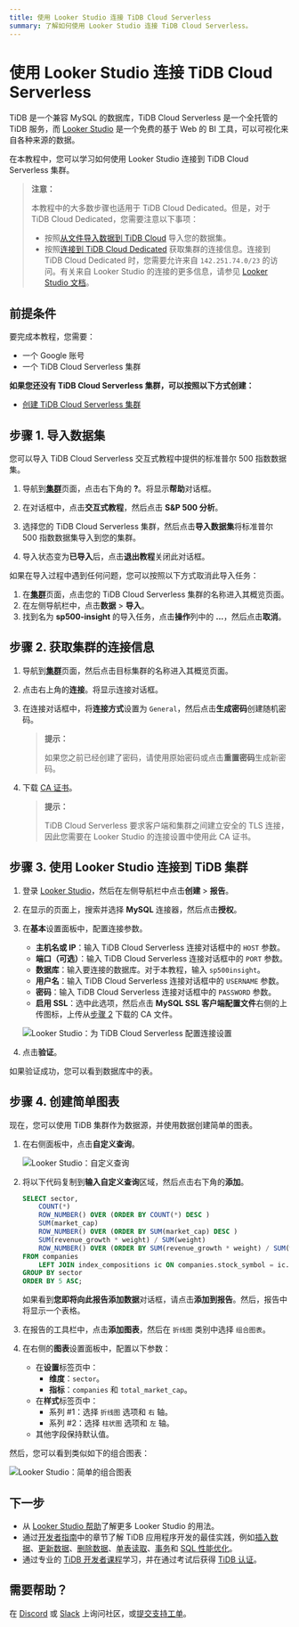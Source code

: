 ```yaml
---
title: 使用 Looker Studio 连接 TiDB Cloud Serverless
summary: 了解如何使用 Looker Studio 连接 TiDB Cloud Serverless。
---
```


# 使用 Looker Studio 连接 TiDB Cloud Serverless

TiDB 是一个兼容 MySQL 的数据库，TiDB Cloud Serverless 是一个全托管的 TiDB 服务，而 [Looker Studio](https://lookerstudio.google.com/) 是一个免费的基于 Web 的 BI 工具，可以可视化来自各种来源的数据。

在本教程中，您可以学习如何使用 Looker Studio 连接到 TiDB Cloud Serverless 集群。

> **注意：**
>
> 本教程中的大多数步骤也适用于 TiDB Cloud Dedicated。但是，对于 TiDB Cloud Dedicated，您需要注意以下事项：
> 
> - 按照[从文件导入数据到 TiDB Cloud](/tidb-cloud/tidb-cloud-migration-overview.md#import-data-from-files-to-tidb-cloud) 导入您的数据集。
> - 按照[连接到 TiDB Cloud Dedicated](/tidb-cloud/connect-via-standard-connection.md) 获取集群的连接信息。连接到 TiDB Cloud Dedicated 时，您需要允许来自 `142.251.74.0/23` 的访问。有关来自 Looker Studio 的连接的更多信息，请参见 [Looker Studio 文档](https://support.google.com/looker-studio/answer/7088031#zippy=%2Cin-this-article)。

## 前提条件

要完成本教程，您需要：

- 一个 Google 账号
- 一个 TiDB Cloud Serverless 集群

**如果您还没有 TiDB Cloud Serverless 集群，可以按照以下方式创建：**

- [创建 TiDB Cloud Serverless 集群](/develop/dev-guide-build-cluster-in-cloud.md#step-1-create-a-tidb-cloud-serverless-cluster)

## 步骤 1. 导入数据集

您可以导入 TiDB Cloud Serverless 交互式教程中提供的标准普尔 500 指数数据集。

1. 导航到[**集群**](https://tidbcloud.com/project/clusters)页面，点击右下角的 **?**。将显示**帮助**对话框。

2. 在对话框中，点击**交互式教程**，然后点击 **S&P 500 分析**。

3. 选择您的 TiDB Cloud Serverless 集群，然后点击**导入数据集**将标准普尔 500 指数数据集导入到您的集群。

4. 导入状态变为**已导入**后，点击**退出教程**关闭此对话框。

如果在导入过程中遇到任何问题，您可以按照以下方式取消此导入任务：

1. 在[**集群**](https://tidbcloud.com/project/clusters)页面，点击您的 TiDB Cloud Serverless 集群的名称进入其概览页面。
2. 在左侧导航栏中，点击**数据** > **导入**。
3. 找到名为 **sp500-insight** 的导入任务，点击**操作**列中的 **...**，然后点击**取消**。

## 步骤 2. 获取集群的连接信息

1. 导航到[**集群**](https://tidbcloud.com/project/clusters)页面，然后点击目标集群的名称进入其概览页面。

2. 点击右上角的**连接**。将显示连接对话框。

3. 在连接对话框中，将**连接方式**设置为 `General`，然后点击**生成密码**创建随机密码。

    > **提示：**
    >
    > 如果您之前已经创建了密码，请使用原始密码或点击**重置密码**生成新密码。

4. 下载 [CA 证书](https://letsencrypt.org/certs/isrgrootx1.pem)。

    > **提示：**
    >
    > TiDB Cloud Serverless 要求客户端和集群之间建立安全的 TLS 连接，因此您需要在 Looker Studio 的连接设置中使用此 CA 证书。

## 步骤 3. 使用 Looker Studio 连接到 TiDB 集群

1. 登录 [Looker Studio](https://lookerstudio.google.com/)，然后在左侧导航栏中点击**创建** > **报告**。

2. 在显示的页面上，搜索并选择 **MySQL** 连接器，然后点击**授权**。

3. 在**基本**设置面板中，配置连接参数。

    - **主机名或 IP**：输入 TiDB Cloud Serverless 连接对话框中的 `HOST` 参数。
    - **端口（可选）**：输入 TiDB Cloud Serverless 连接对话框中的 `PORT` 参数。
    - **数据库**：输入要连接的数据库。对于本教程，输入 `sp500insight`。
    - **用户名**：输入 TiDB Cloud Serverless 连接对话框中的 `USERNAME` 参数。
    - **密码**：输入 TiDB Cloud Serverless 连接对话框中的 `PASSWORD` 参数。
    - **启用 SSL**：选中此选项，然后点击 **MySQL SSL 客户端配置文件**右侧的上传图标，上传从[步骤 2](#步骤-2-获取集群的连接信息) 下载的 CA 文件。

    ![Looker Studio：为 TiDB Cloud Serverless 配置连接设置](/media/tidb-cloud/looker-studio-configure-connection.png)

4. 点击**验证**。

如果验证成功，您可以看到数据库中的表。

## 步骤 4. 创建简单图表

现在，您可以使用 TiDB 集群作为数据源，并使用数据创建简单的图表。

1. 在右侧面板中，点击**自定义查询**。

    ![Looker Studio：自定义查询](/media/tidb-cloud/looker-studio-custom-query.png)

2. 将以下代码复制到**输入自定义查询**区域，然后点击右下角的**添加**。

    ```sql
    SELECT sector,
        COUNT(*)                                                                      AS companies,
        ROW_NUMBER() OVER (ORDER BY COUNT(*) DESC )                                   AS companies_ranking,
        SUM(market_cap)                                                               AS total_market_cap,
        ROW_NUMBER() OVER (ORDER BY SUM(market_cap) DESC )                            AS total_market_cap_ranking,
        SUM(revenue_growth * weight) / SUM(weight)                                    AS avg_revenue_growth,
        ROW_NUMBER() OVER (ORDER BY SUM(revenue_growth * weight) / SUM(weight) DESC ) AS avg_revenue_growth_ranking
    FROM companies
        LEFT JOIN index_compositions ic ON companies.stock_symbol = ic.stock_symbol
    GROUP BY sector
    ORDER BY 5 ASC;
    ```

    如果看到**您即将向此报告添加数据**对话框，请点击**添加到报告**。然后，报告中将显示一个表格。

3. 在报告的工具栏中，点击**添加图表**，然后在 `折线图` 类别中选择 `组合图表`。

4. 在右侧的**图表**设置面板中，配置以下参数：

    - 在**设置**标签页中：
        - **维度**：`sector`。
        - **指标**：`companies` 和 `total_market_cap`。
    - 在**样式**标签页中：
      - 系列 #1：选择 `折线图` 选项和 `右` 轴。
      - 系列 #2：选择 `柱状图` 选项和 `左` 轴。
    - 其他字段保持默认值。

然后，您可以看到类似如下的组合图表：

![Looker Studio：简单的组合图表](/media/tidb-cloud/looker-studio-simple-chart.png)

## 下一步

- 从 [Looker Studio 帮助](https://support.google.com/looker-studio)了解更多 Looker Studio 的用法。
- 通过[开发者指南](/develop/dev-guide-overview.md)中的章节了解 TiDB 应用程序开发的最佳实践，例如[插入数据](/develop/dev-guide-insert-data.md)、[更新数据](/develop/dev-guide-update-data.md)、[删除数据](/develop/dev-guide-delete-data.md)、[单表读取](/develop/dev-guide-get-data-from-single-table.md)、[事务](/develop/dev-guide-transaction-overview.md)和 [SQL 性能优化](/develop/dev-guide-optimize-sql-overview.md)。
- 通过专业的 [TiDB 开发者课程](https://www.pingcap.com/education/)学习，并在通过考试后获得 [TiDB 认证](https://www.pingcap.com/education/certification/)。

## 需要帮助？

在 [Discord](https://discord.gg/DQZ2dy3cuc?utm_source=doc) 或 [Slack](https://slack.tidb.io/invite?team=tidb-community&channel=everyone&ref=pingcap-docs) 上询问社区，或[提交支持工单](https://tidb.support.pingcap.com/)。
